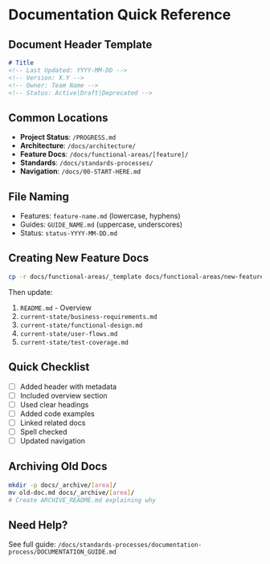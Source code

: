 # Documentation Quick Reference
<!-- Last Updated: 2025-08-04 -->

## Document Header Template
```markdown
# Title
<!-- Last Updated: YYYY-MM-DD -->
<!-- Version: X.Y -->
<!-- Owner: Team Name -->
<!-- Status: Active|Draft|Deprecated -->
```

## Common Locations
- **Project Status**: `/PROGRESS.md`
- **Architecture**: `/docs/architecture/`
- **Feature Docs**: `/docs/functional-areas/[feature]/`
- **Standards**: `/docs/standards-processes/`
- **Navigation**: `/docs/00-START-HERE.md`

## File Naming
- Features: `feature-name.md` (lowercase, hyphens)
- Guides: `GUIDE_NAME.md` (uppercase, underscores)
- Status: `status-YYYY-MM-DD.md`

## Creating New Feature Docs
```bash
cp -r docs/functional-areas/_template docs/functional-areas/new-feature
```

Then update:
1. `README.md` - Overview
2. `current-state/business-requirements.md`
3. `current-state/functional-design.md`
4. `current-state/user-flows.md`
5. `current-state/test-coverage.md`

## Quick Checklist
- [ ] Added header with metadata
- [ ] Included overview section
- [ ] Used clear headings
- [ ] Added code examples
- [ ] Linked related docs
- [ ] Spell checked
- [ ] Updated navigation

## Archiving Old Docs
```bash
mkdir -p docs/_archive/[area]/
mv old-doc.md docs/_archive/[area]/
# Create ARCHIVE_README.md explaining why
```

## Need Help?
See full guide: `/docs/standards-processes/documentation-process/DOCUMENTATION_GUIDE.md`